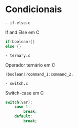 # Condicionais

```
- if-else.c
```

If and Else em C

```c
if(boolean){}
else {}
```

```
- ternary.c
```

Operador ternário em C

```c
(boolean)?command_1:command_2;
```

```
- switch.c
```

Switch-case em C

```c
switch(var):
    case 1:
        break;
    default:
        break;
```